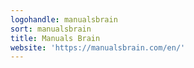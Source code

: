 ```yaml
---
logohandle: manualsbrain
sort: manualsbrain
title: Manuals Brain
website: 'https://manualsbrain.com/en/'
---
```

